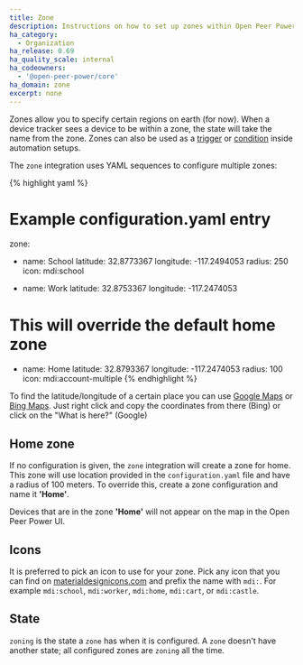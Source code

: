 ```yaml
---
title: Zone
description: Instructions on how to set up zones within Open Peer Power.
ha_category:
  - Organization
ha_release: 0.69
ha_quality_scale: internal
ha_codeowners:
  - '@open-peer-power/core'
ha_domain: zone
excerpt: none
---
```


Zones allow you to specify certain regions on earth (for now). When a device tracker sees a device to be within a zone, the state will take the name from the zone. Zones can also be used as a [trigger](/getting-started/automation-trigger/#zone-trigger) or [condition](/getting-started/automation-condition/#zone-condition) inside automation setups.

The `zone` integration uses YAML sequences to configure multiple zones:

{% highlight yaml %}
# Example configuration.yaml entry
zone:
  - name: School
    latitude: 32.8773367
    longitude: -117.2494053
    radius: 250
    icon: mdi:school

  - name: Work
    latitude: 32.8753367
    longitude: -117.2474053

  # This will override the default home zone
  - name: Home
    latitude: 32.8793367
    longitude: -117.2474053
    radius: 100
    icon: mdi:account-multiple
{% endhighlight %}

To find the latitude/longitude of a certain place you can use [Google Maps](https://www.google.com/maps/) or [Bing Maps](https://www.bing.com/maps). Just right click and copy the coordinates from there (Bing) or click on the "What is here?" (Google)

## Home zone

If no configuration is given, the `zone` integration will create a zone for home. This zone will use location provided in the `configuration.yaml` file and have a radius of 100 meters. To override this, create a zone configuration and name it **'Home'**.

<div class='note'>

Devices that are in the zone **'Home'** will not appear on the map in the Open Peer Power UI.

</div>

## Icons

It is preferred to pick an icon to use for your zone. Pick any icon that you can find on [materialdesignicons.com](https://materialdesignicons.com/) and prefix the name with `mdi:`. For example `mdi:school`, `mdi:worker`, `mdi:home`, `mdi:cart`, or `mdi:castle`.

## State

`zoning` is the state a `zone` has when it is configured. A `zone` doesn't have another state; all configured zones are `zoning` all the time.
